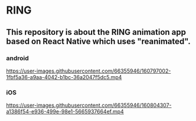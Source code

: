 # RING
## This repository is about the RING animation app based on React Native which uses "reanimated".

### android
https://user-images.githubusercontent.com/66355946/160797002-1fbf5a36-a9aa-4042-b1bc-36a2047f5dc5.mp4

### iOS
https://user-images.githubusercontent.com/66355946/160804307-a1386f54-e936-499e-98e1-5665937664ef.mp4
